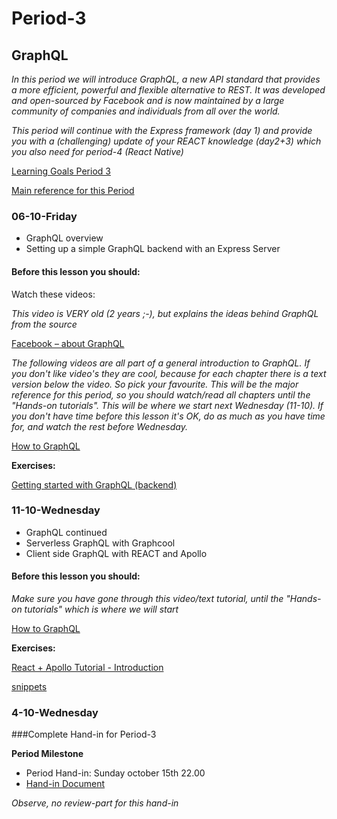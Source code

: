# Period-3  
## GraphQL    

*In this period we will introduce GraphQL, a new API standard that provides a more efficient, powerful and flexible alternative to REST. It was developed and open-sourced by Facebook and is now maintained by a large community of companies and individuals from all over the world.*

*This period will continue with the Express framework (day 1) and provide you with a (challenging) update of your REACT knowledge (day2+3) which you also need for period-4 (React Native)*


[Learning Goals Period 3](https://docs.google.com/document/d/12Ri_Kt8J7a0wNBwbhVnR-jbH9ENAS0EMrfTeGmxsNhQ/edit?usp=sharing)

[Main reference for this Period](http://graphql.org/learn/)

### 06-10-Friday
* GraphQL overview
* Setting up a simple GraphQL backend with an Express Server

#### Before this lesson you should:
Watch these videos:

*This video is VERY old (2 years ;-), but explains the ideas behind GraphQL from the source*

[Facebook – about GraphQL]( https://www.youtube.com/watch?v=_9RgHXqH8J0)

*The following videos are all part of a general introduction to GraphQL. If you don't like video's they are cool, because for each chapter there is a text version below the video. So pick your favourite. This will be the major reference for this period, so you should watch/read all chapters until the "Hands-on tutorials". This will be where we start next Wednesday (11-10). If you don't have time before this lesson it's OK, do as much as you have time for, and watch the rest before Wednesday.*

[How to GraphQL]( https://www.howtographql.com/)

**Exercises:**

[Getting started with GraphQL (backend)]( http://graphql.org/graphql-js/)

### 11-10-Wednesday
* GraphQL continued
* Serverless GraphQL with Graphcool
* Client side GraphQL with REACT and Apollo
#### Before this lesson you should:
*Make sure you have gone through this video/text tutorial, until the "Hands-on tutorials" which is where we will start*

[How to GraphQL]( https://www.howtographql.com/)

**Exercises:**

[React + Apollo Tutorial - Introduction](https://www.howtographql.com/react-apollo/0-introduction/)

[snippets](https://docs.google.com/document/d/18BfdFJBPkf4HfLBsuTOz9Q2PhNi_psiI63sXFF13KDk/edit?usp=sharing)

### 4-10-Wednesday

###Complete Hand-in for Period-3

**Period Milestone**

* Period Hand-in: Sunday october 15th 22.00
* [Hand-in Document](https://docs.google.com/spreadsheets/d/1jooe7jAEJSO6o8qVFoy3nyGwb7Goie8eMQ0vm0kuDck/edit?usp=sharing)

*Observe, no review-part for this hand-in*
